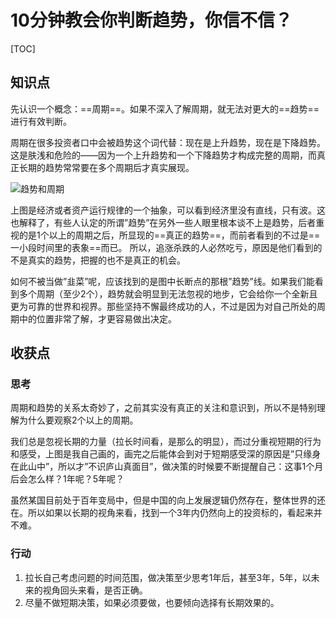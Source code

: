 # 10分钟教会你判断趋势，你信不信？

[TOC]

## 知识点

先认识一个概念：==周期==。如果不深入了解周期，就无法对更大的==趋势==进行有效判断。

周期在很多投资者口中会被趋势这个词代替：现在是上升趋势，现在是下降趋势。这是肤浅和危险的——因为一个上升趋势和一个下降趋势才构成完整的周期，而真正长期的趋势常常要在多个周期后才真实展现。

![趋势和周期](/Users/baidu/Downloads/画图-all/趋势和周期.png)

上图是经济或者资产运行规律的一个抽象，可以看到经济里没有直线，只有波。这也解释了，有些人认定的所谓”趋势”在另外一些人眼里根本谈不上是趋势，后者重视的是1个以上的周期之后，所显现的==真正的趋势==，而前者看到的不过是==一小段时间里的表象==而已。 所以，追涨杀跌的人必然吃亏，原因是他们看到的不是真实的趋势，把握的也不是真正的机会。

如何不被当做”韭菜”呢，应该找到的是图中长断点的那根”趋势”线。如果我们能看到多个周期（至少2个），趋势就会明显到无法忽视的地步，它会给你一个全新且更为可靠的世界和视界。那些坚持不懈最终成功的人，不过是因为对自己所处的周期中的位置非常了解，才更容易做出决定。



## 收获点

### 思考

周期和趋势的关系太奇妙了，之前其实没有真正的关注和意识到，所以不是特别理解为什么要观察2个以上的周期。

我们总是忽视长期的力量（拉长时间看，是那么的明显），而过分重视短期的行为和感受，上图是我自己画的，画完之后能体会到对于短期感受深的原因是”只缘身在此山中”，所以才”不识庐山真面目”，做决策的时候要不断提醒自己：这事1个月后会怎么样？1年呢？5年呢？

虽然某国目前处于百年变局中，但是中国的向上发展逻辑仍然存在，整体世界的还在。所以如果以长期的视角来看，找到一个3年内仍然向上的投资标的，看起来并不难。

### 行动

1. 拉长自己考虑问题的时间范围，做决策至少思考1年后，甚至3年，5年，以未来的视角回头来看，是否正确。
2. 尽量不做短期决策，如果必须要做，也要倾向选择有长期效果的。
